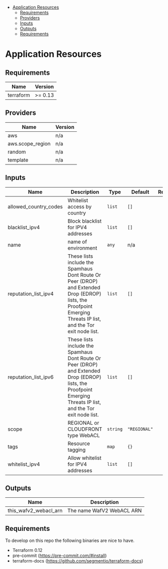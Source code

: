 <!-- START doctoc generated TOC please keep comment here to allow auto update -->
<!-- DON'T EDIT THIS SECTION, INSTEAD RE-RUN doctoc TO UPDATE -->


- [Application Resources](#application-resources)
  - [Requirements](#requirements)
  - [Providers](#providers)
  - [Inputs](#inputs)
  - [Outputs](#outputs)
  - [Requirements](#requirements-1)

<!-- END doctoc generated TOC please keep comment here to allow auto update -->

# Application Resources


<!-- BEGINNING OF PRE-COMMIT-TERRAFORM DOCS HOOK -->
## Requirements

| Name | Version |
|------|---------|
| terraform | >= 0.13 |

## Providers

| Name | Version |
|------|---------|
| aws | n/a |
| aws.scope\_region | n/a |
| random | n/a |
| template | n/a |

## Inputs

| Name | Description | Type | Default | Required |
|------|-------------|------|---------|:--------:|
| allowed\_country\_codes | Whitelist access by country | `list` | `[]` | no |
| blacklist\_ipv4 | Block blacklist for IPV4 addresses | `list` | `[]` | no |
| name | name of environment | `any` | n/a | yes |
| reputation\_list\_ipv4 | These lists include the Spamhaus Dont Route Or Peer (DROP) and Extended Drop (EDROP) lists, the Proofpoint Emerging Threats IP list, and the Tor exit node list. | `list` | `[]` | no |
| reputation\_list\_ipv6 | These lists include the Spamhaus Dont Route Or Peer (DROP) and Extended Drop (EDROP) lists, the Proofpoint Emerging Threats IP list, and the Tor exit node list. | `list` | `[]` | no |
| scope | REGIONAL or CLOUDFRONT type WebACL | `string` | `"REGIONAL"` | no |
| tags | Resource tagging | `map` | `{}` | no |
| whitelist\_ipv4 | Allow whitelist for IPV4 addresses | `list` | `[]` | no |

## Outputs

| Name | Description |
|------|-------------|
| this\_wafv2\_webacl\_arn | The name WafV2 WebACL ARN |

<!-- END OF PRE-COMMIT-TERRAFORM DOCS HOOK -->

## Requirements

To develop on this repo the following binaries are nice to have.

- Terraform 0.12
- pre-commit (https://pre-commit.com/#install)
- terraform-docs (https://github.com/segmentio/terraform-docs)
